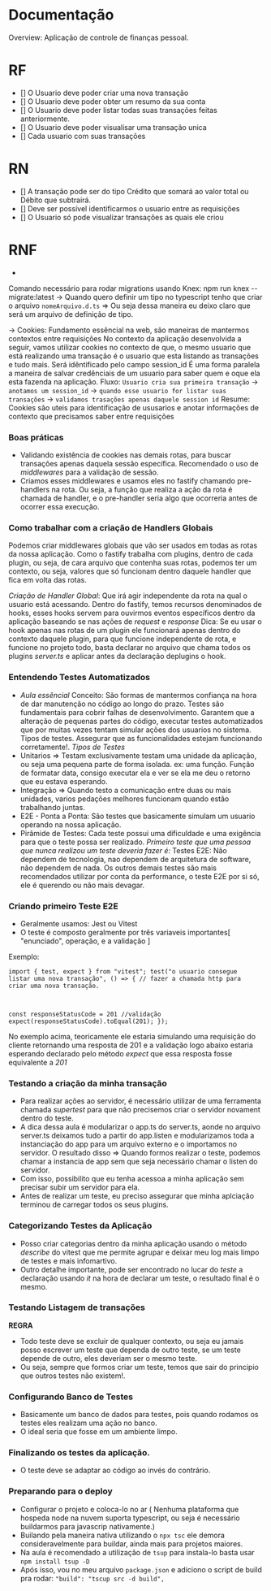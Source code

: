 # Documentação

Overview: Aplicação de controle de finanças pessoal.

# RF

- [] O Usuario deve poder criar uma nova transação
- [] O Usuario deve poder obter um resumo da sua conta
- [] O Usuario deve poder listar todas suas transações feitas anteriormente.
- [] O Usuario deve poder visualisar uma transação unica
- [] Cada usuario com suas transações

# RN

- [] A transação pode ser do tipo Crédito que somará ao valor total ou Débito que subtrairá.
- [] Deve ser possível identificarmos o usuario entre as requisições
- [] O Usuario só pode visualizar transações as quais ele criou

# RNF

-

Comando necessário para rodar migrations usando Knex: npm run knex -- migrate:latest
-> Quando quero definir um tipo no typescript tenho que criar o arquivo `nomeArquivo.d.ts` => Ou seja dessa maneira eu deixo claro que será um arquivo de definição de tipo.

-> Cookies: Fundamento essêncial na web, são maneiras de mantermos contextos entre requisições
No contexto da aplicação desenvolvida a seguir, vamos utilizar cookies no contexto de que, o mesmo usuario que está realizando uma transação é o usuario que esta listando as transações e tudo mais.
Será idêntificado pelo campo session_id
É uma forma paralela a maneira de salvar credênciais de um usuario para saber quem e oque ela esta fazenda na aplicação.
Fluxo: `Usuario cria sua primeira transação` -> `anotamos um session_id` -> `quando esse usuario for listar suas transações` -> `validamos trasações apenas daquele session id`
Resume: Cookies são uteis para identificação de ususarios e anotar informações de contexto que precisamos saber entre requisições

### Boas práticas

- Validando existência de cookies nas demais rotas, para buscar transações apenas daquela sessão específica.
  Recomendado o uso de _middlewares_ para a validação de sessão.
- Criamos esses middlewares e usamos eles no fastify chamando pre-handlers na rota. Ou seja, a função que realiza a ação da rota é chamada de handler, e o pre-handler seria algo que ocorreria antes de ocorrer essa execução.

### Como trabalhar com a criação de Handlers Globais

Podemos criar middlewares globais que vão ser usados em todas as rotas da nossa aplicação.
Como o fastify trabalha com plugins, dentro de cada plugin, ou seja, de cara arquivo que contenha suas rotas, podemos ter um contexto, ou seja, valores que só funcionam dentro daquele handler que fica em volta das rotas.

_Criação de Handler Global_: Que irá agir independente da rota na qual o usuario está acessando.
Dentro do fastify, temos recursos denominados de hooks, esses hooks servem para ouvirmos eventos específicos dentro da aplicação baseando se nas ações de _request_ e _response_
Dica: Se eu usar o hook apenas nas rotas de um plugin ele funcionará apenas dentro do contexto daquele plugin, para que funcione independente de rota, e funcione no projeto todo, basta declarar no arquivo que chama todos os plugins _server.ts_ e aplicar antes da declaração deplugins o hook.

### Entendendo Testes Automatizados

- _Aula essêncial_
  Conceito: São formas de mantermos confiança na hora de dar manutenção no código ao longo do prazo.
  Testes são fundamentais para cobrir falhas de desenvolvimento.
  Garantem que a alteração de pequenas partes do código, executar testes automatizados que por muitas vezes tentam simular ações dos usuarios no sistema.
  Tipos de testes.
  Assegurar que as funcionalidades estejam funcionando corretamente!.
  _Tipos de Testes_
- Unitarios => Testam exclusivamente testam uma unidade da aplicação, ou seja uma pequena parte de forma isolada. ex: uma função.
  Função de formatar data, consigo executar ela e ver se ela me deu o retorno que eu estava esperando.
- Integração => Quando testo a comunicação entre duas ou mais unidades, varios pedações melhores funcionam quando estão trabalhando juntas.
- E2E - Ponta a Ponta: São testes que basicamente simulam um usuario operando na nossa aplicação.
- Pirâmide de Testes: Cada teste possui uma dificuldade e uma exigência para que o teste possa ser realizado.
  _Primeiro teste que uma pessoa que nunca realizou um teste deveria fazer é:_ Testes E2E: Não dependem de tecnologia, nao dependem de arquitetura de software, não dependem de nada.
  Os outros demais testes são mais recomendados utilizar por conta da performance, o teste E2E por si só, ele é querendo ou não mais devagar.

### Criando primeiro Teste E2E

- Geralmente usamos: Jest ou Vitest
- O teste é composto geralmente por três variaveis importantes[
  "enunciado", operação, e a validação
  ]

Exemplo:

<code>import { test, expect } from "vitest";
test("o usuario consegue listar uma nova transação", () => {
// fazer a chamada http para criar uma nova transação.

const responseStatusCode = 201
//validação
expect(responseStatusCode).toEqual(201);
});
</code>

No exemplo acima, teoricamente ele estaria simulando uma requisição do cliente retornando uma resposta de 201 e a validação logo abaixo estaria esperando declarado pelo método _expect_ que essa resposta fosse equivalente a _201_

### Testando a criação da minha transação

- Para realizar ações ao servidor, é necessário utilizar de uma ferramenta chamada _supertest_ para que não precisemos criar o servidor novament dentro do teste.
- A dica dessa aula é modularizar o app.ts do server.ts, aonde no arquivo server.ts deixamos tudo a partir do app.listen e modularizamos toda a instanciação do app para um arquivo externo e o importamos no servidor.
  O resultado disso => Quando formos realizar o teste, podemos chamar a instancia de app sem que seja necessário chamar o listen do servidor.
- Com isso, possibilito que eu tenha acessoa a minha aplicação sem precisar subir um servidor para ela.
- Antes de realizar um teste, eu preciso assegurar que minha aplciação terminou de carregar todos os seus plugins.

### Categorizando Testes da Aplicação

- Posso criar categorias dentro da minha aplicação usando o método _describe_ do vitest que me permite agrupar e deixar meu log mais limpo de testes e mais infomartivo.
- Outro detalhe importante, pode ser encontrado no lucar do _teste_ a declaração usando _it_ na hora de declarar um teste, o resultado final é o mesmo.

### Testando Listagem de transações

**REGRA**

- Todo teste deve se excluir de qualquer contexto, ou seja
  eu jamais posso escrever um teste que dependa de outro teste, se um teste depende de outro, eles deveriam ser o mesmo teste.
- Ou seja, sempre que formos criar um teste, temos que sair do principio que outros testes não existem!.

### Configurando Banco de Testes

- Basicamente um banco de dados para testes, pois quando rodamos os testes eles realizam uma ação no banco.
- O ideal seria que fosse em um ambiente limpo.

### Finalizando os testes da aplicação.

- O teste deve se adaptar ao código ao invés do contrário.

### Preparando para o deploy
- Configurar o projeto e coloca-lo no ar
( Nenhuma plataforma que hospeda node na nuvem suporta typescript, ou seja é necessário buildarmos para javascrip nativamente.)
- Builando pela maneira nativa utilizando o `npx tsc` ele demora consideravelmente para buildar, ainda mais para projetos maiores.
- Na aula é recomendado a utilização de `tsup` para instala-lo basta usar `npm install tsup -D`
- Após isso, vou no meu arquivo  `package.json` e adiciono o script de build pra rodar: `"build": "tscup src -d build",`
